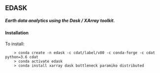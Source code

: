 ## EDASK

##### Earth data analytics using the Dask / XArray toolkit.

#### Installation

To install:
```
    > conda create -n edask -c cdat/label/v80 -c conda-forge -c cdat python=3.6 cdat 
    > conda activate edask
    > conda install xarray dask bottleneck paramiko distributed
```


